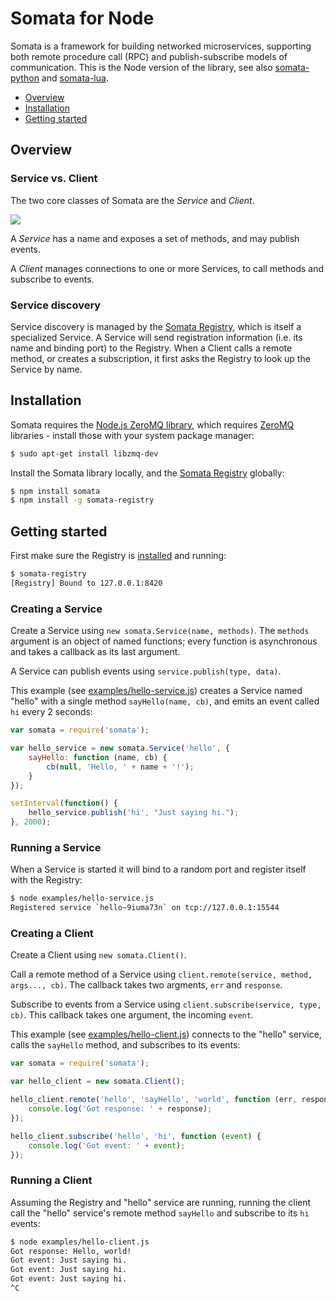 # Somata for Node

Somata is a framework for building networked microservices, supporting both remote procedure call (RPC) and publish-subscribe models of communication. This is the Node version of the library, see also [somata-python](https://github.com/somata/somata-python) and [somata-lua](https://github.com/somata/somata-lua).

* [Overview](#overview)
* [Installation](#installation)
* [Getting started](#getting-started)

## Overview

### Service vs. Client

The two core classes of Somata are the *Service* and *Client*.

![](https://i.imgur.com/jd7pQQm.png)

A *Service* has a name and exposes a set of methods, and may publish events.

A *Client* manages connections to one or more Services, to call methods and subscribe to events.

### Service discovery

Service discovery is managed by the [Somata Registry](https://github.com/somata/somata-registry), which is itself a specialized Service. A Service will send registration information (i.e. its name and binding port) to the Registry. When a Client calls a remote method, or creates a subscription, it first asks the Registry to look up the Service by name.

## Installation

Somata requires the [Node.js ZeroMQ library](https://github.com/JustinTulloss/zeromq.node), which requires [ZeroMQ](http://zeromq.org/) libraries - install those with your system package manager:

```sh
$ sudo apt-get install libzmq-dev
```

Install the Somata library locally, and the [Somata Registry](https://github.com/somata/somata-registry) globally:

```sh
$ npm install somata
$ npm install -g somata-registry
```

## Getting started

First make sure the Registry is [installed](https://github.com/somata/somata-registry#installation) and running:

```sh
$ somata-registry
[Registry] Bound to 127.0.0.1:8420
```

### Creating a Service

Create a Service using `new somata.Service(name, methods)`. The `methods` argument is an object of named functions; every function is asynchronous and takes a callback as its last argument. 

A Service can publish events using `service.publish(type, data)`.

This example (see [examples/hello-service.js](https://github.com/somata/somata-node/blob/master/examples/hello-service.js)) creates a Service named "hello" with a single method `sayHello(name, cb)`, and emits an event called `hi` every 2 seconds:

```js
var somata = require('somata');

var hello_service = new somata.Service('hello', {
    sayHello: function (name, cb) {
        cb(null, 'Hello, ' + name + '!');
    }
});

setInterval(function() {
    hello_service.publish('hi', "Just saying hi.");
}, 2000);
```

### Running a Service

When a Service is started it will bind to a random port and register itself with the Registry:

```sh
$ node examples/hello-service.js
Registered service `hello~9iuma73n` on tcp://127.0.0.1:15544
```

### Creating a Client

Create a Client using `new somata.Client()`.

Call a remote method of a Service using `client.remote(service, method, args..., cb)`. The callback takes two argments, `err` and `response`.

Subscribe to events from a Service using `client.subscribe(service, type, cb)`. This callback takes one argument, the incoming `event`.

This example (see [examples/hello-client.js](https://github.com/somata/somata-node/blob/master/examples/hello-client.js)) connects to the "hello" service, calls the `sayHello` method, and subscribes to its events:

```js
var somata = require('somata');

var hello_client = new somata.Client();

hello_client.remote('hello', 'sayHello', 'world', function (err, response) {
    console.log('Got response: ' + response);
});

hello_client.subscribe('hello', 'hi', function (event) {
    console.log('Got event: ' + event);
});
```

### Running a Client

Assuming the Registry and "hello" service are running, running the client call the "hello" service's remote method `sayHello` and subscribe to its `hi` events:

```sh
$ node examples/hello-client.js
Got response: Hello, world!
Got event: Just saying hi.
Got event: Just saying hi.
Got event: Just saying hi.
^C
```

